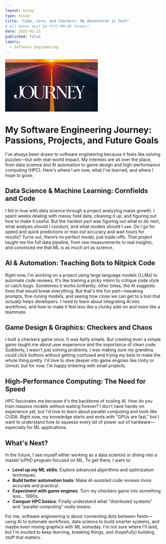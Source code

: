 ```yaml
---
layout: essay
type: essay
title: "Code, Corn, and Checkers: My Adventures in Tech"
# All dates must be YYYY-MM-DD format!
date: 2025-01-21
published: false
labels:
  - Software Engineering
---
```


<img width="300px" class="rounded float-start pe-4" src="../img/journey.jpg">

# My Software Engineering Journey: Passions, Projects, and Future Goals

I've always been drawn to software engineering because it feels like solving puzzles—but with real-world impact. 
My interests are all over the place, from data science and AI automation to game design and high-performance computing (HPC). 
Here's where I am now, what I've learned, and where I hope to grow.

## Data Science & Machine Learning: Cornfields and Code

I fell in love with data science through a project analyzing maize growth. I spent weeks dealing with messy field data, cleaning it up, and figuring out how to make it useful. But the hardest part was figuring out what to do next, what analysis should I conduct, and what models should I use. Do I go for speed and quick predictions or max out accuracy and wait hours for results? Turns out, there’s no perfect model, just trade-offs. That project taught me the full data pipeline, from raw measurements to real insights, and convinced me that ML is as much art as science.

## AI & Automation: Teaching Bots to Nitpick Code

Right now, I'm working on a project using large language models (LLMs) to automate code reviews. It's like training a picky intern to critique code style or catch bugs. 
Sometimes it works brilliantly; other times, the AI suggests fixes that would break everything. But that's the fun part—tweaking prompts, fine-tuning models, 
and seeing how close we can get to a tool that *actually* helps developers. I need to learn about integrating AI into workflows, 
and how to make it feel less like a clunky add-on and more like a teammate.

## Game Design & Graphics: Checkers and Chaos

I built a checkers game once. It was fairly simple. But creating even a simple game taught me about user experience and the importance of clean code. 
Suddenly, I wasn't just solving problems, I was making sure my grandma could click buttons without getting confused and trying my best to make the whole thing pretty. 
I'd love to dive deeper into game engines like Unity or Unreal, but for now, I'm happy tinkering with small projects.

## High-Performance Computing: The Need for Speed

HPC fascinates me because it's the backbone of scaling AI. How do you train massive models without waiting forever? 
I don't have hands-on experience yet, but I'd love to learn about parallel computing and tools like CUDA. 
Right now, my knowledge starts and ends with "GPUs are fast," but I want to understand how to squeeze every bit of power out of hardware—especially for ML applications.

## What's Next?

In the future, I see myself either working as a data scientist or diving into a master's/PhD program focused on ML. To get there, I want to:

* **Level up my ML skills**: Explore advanced algorithms and optimization techniques.
* **Build better automation tools**: Make AI-assisted code reviews more accurate and practical.
* **Experiment with game engines**: Turn my checkers game into something less... 1990s.
* **Conquer HPC basics**: Finally understand what "distributed systems" and "parallel computing" really means.

For me, software engineering is about connecting dots between fields—using AI to automate workflows, data science to build smarter systems, 
and maybe even mixing graphics with ML someday. I'm not sure where I'll land, but I'm excited to keep learning, breaking things, and (hopefully) building stuff that matters.
